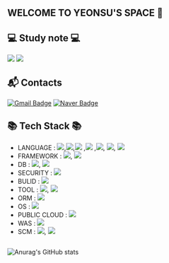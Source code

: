 ## WELCOME TO YEONSU'S SPACE 👋

## 💻 Study note 💻
  <a href="https://fluff-path-618.notion.site/YEONSU-S-NOTE-0f0793e2c971476c8fd1bba9d0053147?pvs=4"><img src="https://img.shields.io/badge/Notion-cccccc?style=flat-square&logo=Notion&logoColor=black"/></a>
  <a href="https://blog.naver.com/10ys00"><img src="https://img.shields.io/badge/Velog-20C997?style=flat-square&logo=Velog&logoColor=white"/></a>


## :mailbox_with_mail: Contacts 
[![Gmail Badge](https://img.shields.io/badge/Gmail-d14836?style=flat-square&logo=Gmail&logoColor=white&link=mailto:kimsh1691@gmail.com)](mailto:cheonyeonsu@gmail.com)
[![Naver Badge](https://img.shields.io/badge/Naver-03C75A?style=flat-square&logo=Naver&logoColor=white&link=mailto:rlatngus1691@naver.com)](mailto:10ys00@naver.com)


## 📚 Tech Stack 📚 ##
- LANGUAGE : <img src="https://img.shields.io/badge/JAVA-blue?style=flat&logo=Java&logoColor=white"/>,<img src="https://img.shields.io/badge/HTML-orange?style=flat&logo=html5&logoColor=white"/>,<img src="https://img.shields.io/badge/CSS-1572B6?style=flat&logo=CSS3&logoColor=white"/> ,<img src="https://img.shields.io/badge/JavaScript-F7DF1E?style=flat&logo=Javascript&logoColor=white"/> ,<img src="https://img.shields.io/badge/Bootstrap-7952B3?style=flat&logo=Bootstrap&logoColor=white"/>, <img src="https://img.shields.io/badge/jquery-0769AD?style=flat&logo=jquery&logoColor=white"/>, <img src="https://img.shields.io/badge/css3-1572B6?style=flat&logo=css3&logoColor=white"/>
- FRAMEWORK : <img src="https://img.shields.io/badge/Spring Boot-6DB33F?style=flat&logo=springboot&logoColor=white"/>, <img src="https://img.shields.io/badge/Spring MVC-6DB33F?style=flat&logo=spring&logoColor=white"/> 
- DB : <img src="https://img.shields.io/badge/MySQL-4479A1?style=flat&logo=mysql&logoColor=white"/>, <img src="https://img.shields.io/badge/oracle-F80000?style=flat&logo=oracle&logoColor=white"/>
- SECURITY : <img src="https://img.shields.io/badge/Spring Security-6DB33F?style=flat&logo=springsecurity&logoColor=white"/>
- BULID : <img src="https://img.shields.io/badge/Maven-light purple?style=flat&logo=maven&logoColor=white"/>
- TOOL : <img src="https://img.shields.io/badge/eclipseide-2C2255?style=flat&logo=eclipseide&logoColor=white"/>, <img src="https://img.shields.io/badge/intellijidea-#000000?style=flat&logo=intellijidea&logoColor=white"/>
- ORM : <img src="https://img.shields.io/badge/Spring JPA-6DB33F?style=flat&logo=spring&logoColor=white"/>
- OS : <img src="https://img.shields.io/badge/ubuntu-E95420?style=flat&logo=ubuntu&logoColor=white"/>
- PUBLIC CLOUD : <img src="https://img.shields.io/badge/amazonaws-232F3E?style=flat&logo=amazonaws&logoColor=white"/>
- WAS : <img src="https://img.shields.io/badge/apachetomcat-F8DC75?style=flat&logo=apachetomcat&logoColor=white"/>
- SCM : <img src="https://img.shields.io/badge/git-F05032?style=flat&logo=git&logoColor=white"/>, <img src="https://img.shields.io/badge/github-181717?style=flat&logo=github&logoColor=white"/>
##

![Anurag's GitHub stats](https://github-readme-stats.vercel.app/api?username=cheonyeonsu&show_icons=true&theme=dracula)

